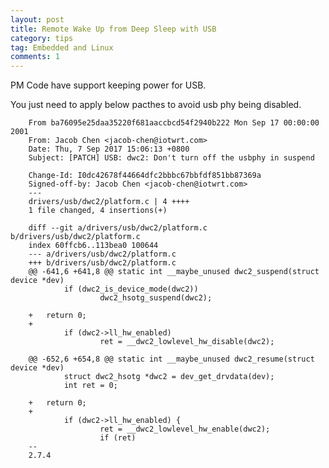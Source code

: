 ```yaml
---
layout: post
title: Remote Wake Up from Deep Sleep with USB
category: tips
tag: Embedded and Linux
comments: 1
---
```


PM Code have support keeping power for USB.

You just need to apply below pacthes to avoid usb phy being disabled.


        From ba76095e25daa35220f681aaccbcd54f2940b222 Mon Sep 17 00:00:00 2001
        From: Jacob Chen <jacob-chen@iotwrt.com>
        Date: Thu, 7 Sep 2017 15:06:13 +0800
        Subject: [PATCH] USB: dwc2: Don't turn off the usbphy in suspend

        Change-Id: I0dc42678f44664dfc2bbbc67bbfdf851bb87369a
        Signed-off-by: Jacob Chen <jacob-chen@iotwrt.com>
        ---
        drivers/usb/dwc2/platform.c | 4 ++++
        1 file changed, 4 insertions(+)

        diff --git a/drivers/usb/dwc2/platform.c b/drivers/usb/dwc2/platform.c
        index 60ffcb6..113bea0 100644
        --- a/drivers/usb/dwc2/platform.c
        +++ b/drivers/usb/dwc2/platform.c
        @@ -641,6 +641,8 @@ static int __maybe_unused dwc2_suspend(struct device *dev)
                if (dwc2_is_device_mode(dwc2))
                        dwc2_hsotg_suspend(dwc2);
        
        +	return 0;
        +
                if (dwc2->ll_hw_enabled)
                        ret = __dwc2_lowlevel_hw_disable(dwc2);
        
        @@ -652,6 +654,8 @@ static int __maybe_unused dwc2_resume(struct device *dev)
                struct dwc2_hsotg *dwc2 = dev_get_drvdata(dev);
                int ret = 0;
        
        +	return 0;
        +
                if (dwc2->ll_hw_enabled) {
                        ret = __dwc2_lowlevel_hw_enable(dwc2);
                        if (ret)
        -- 
        2.7.4

